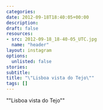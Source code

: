 ```yaml
---
categories:
date: 2012-09-18T18:40:05+00:00
description:
draft: false
resources:
- src: 2012-09-18_18-40-05_UTC.jpg
  name: "header"
layout: instagram
options:
  unlisted: false
stories:
subtitle:
title: "\"Lisboa vista do Tejo\""
tags: []
---
```


"\"Lisboa vista do Tejo\""

